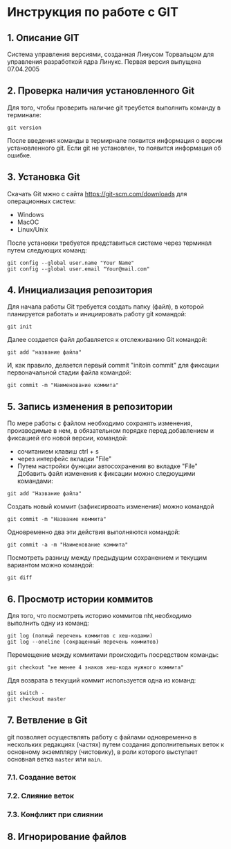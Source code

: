 # Инструкция по работе с GIT

## 1. Описание GIT

Система управления версиями, созданная Линусом Торвальцом для управления разработкой ядра Линукс. Первая версия выпущена 07.04.2005

## 2. Проверка наличия установленного Git

Для того, чтобы проверить наличие git треубется выполнить команду в терминале:
```
git version 
```
После введения команды в термирнале появится информация о версии установленного git. Если git не установлен, то появится информация об ошибке.

## 3. Установка Git

Скачать Git мжно с сайта https://git-scm.com/downloads для операционных систем:
* Windows
* MacOC
* Linux/Unix

После установки требуется представиться системе через терминал путем следующих команд:
```
git config --global user.name "Your Name"
git config --global user.email "Your@mail.com"
```
## 4. Инициализация репозитория

Для начала работы Git требуется создать папку (файл), в которой планируется работать и инициировать работу git командой:
```
git init
```
Далее создается файл добавляется к отслеживанию Git командой:
```
git add "название файла"
```
И, как правило, делается первый commit "initoin commit" для фиксации первоначальной стадии файла командой:
```
git commit -m "Наименование коммита"
```
## 5. Запись изменения в репозитории

По мере работы с файлом необходимо сохранять изменения, производимые в нем, в обязательном порядке перед добавлением и фиксацией его новой версии, командой:
* сочитанием клавиш ctrl + s
* через интерфейс вкладки "File"
* Путем настройки функции автосохранения во вкладке "File"
Добавить файл изменения к фиксации можно следюущими командами:
```
git add "Название файла"
```
Создать новый коммит (зафиксирвоать изменения) можно командой
```
git commit -m "Название коммита"
```
Одновременно два эти действия выполняются командой:
```
git commit -a -m "Наименование коммита"
```
Посмотреть разницу между предыдущим сохранением и текущим вариантом можно командой:
```
git diff
```
## 6. Просмотр истории коммитов

Для того, что посмотреть историю коммитов nht,необходимо выполнить одну из команд:
```
git log (полный перечень коммитов с хеш-кодами)
git log --oneline (сокращенный перечень коммитов)
```
Перемещение между коммитами происходить посредством команды:
```
git checkout "не менее 4 знаков хеш-кода нужного коммита"
```
Ддя возврата в текущий коммит используется одна из команд:
```
git switch -
git checkout master
```

## 7. Ветвление в Git

git позволяет осуществлять работу с файлами одновременно в нескольких редакциях (частях) путем создания дополнительных веток к основному  экземпляру (чистовику), в роли которого выступает основная ветка `master` или `main`.

### 7.1. Создание веток

### 7.2. Слияние веток

### 7.3. Конфликт при слиянии

## 8. Игнорирование файлов